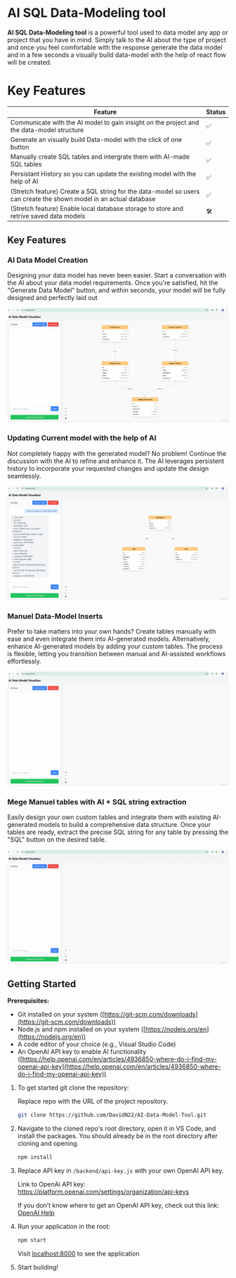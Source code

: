 # AI SQL Data-Modeling tool

**AI SQL Data-Modeling tool** is a powerful tool used to data model any app or project that you have in mind. Simply talk to the AI about the type of project and once you feel comfortable with the response generate the data model and in a few seconds a visually build data-model with the help of react flow will be created.

# Key Features

<div align="center">

| Feature                                                                                                                                | Status    |
|----------------------------------------------------------------------------------------------------------------------------------------|-----------|
| Communicate with the AI model to gain insight on the project and the data-model structure                                                             | ✅        |
| Generate an visually build Data-model with the click of one button                                                               | ✅        |
| Manually create SQL tables and intergrate them with AI-made SQL tables                                                                                          | ✅        |
| Persistant History so you can update the existing model with the help of AI                                                                    | ✅        |
| (Stretch feature) Create a SQL string for the data-model so users can create the shown model in an actual database                                                           | ✅        |
| (Stretch feature) Enable local database storage to store and retrive saved data models                                                           | 🛠️        |
</div> 

## Key Features

### AI Data Model Creation
Designing your data model has never been easier. Start a conversation with the AI about your data model requirements. Once you're satisfied, hit the "Generate Data Model" button, and within seconds, your model will be fully designed and perfectly laid out

![Data Model Creation](https://raw.githubusercontent.com/DavidN22/AI-Data-Model-Tool/3c0bf6c3075dfc2b1c1b8ee495fcacc19dc17fac/frontend/src/assets/DataModelcreation.gif)



### Updating Current model with the help of AI
Not completely happy with the generated model? No problem! Continue the discussion with the AI to refine and enhance it. The AI leverages persistent history to incorporate your requested changes and update the design seamlessly.

![Datamodel Update](https://raw.githubusercontent.com/DavidN22/AI-Data-Model-Tool/3c0bf6c3075dfc2b1c1b8ee495fcacc19dc17fac/frontend/src/assets/Datamodelupdate.gif)



### Manuel Data-Model Inserts
Prefer to take matters into your own hands? Create tables manually with ease and even integrate them into AI-generated models. Alternatively, enhance AI-generated models by adding your custom tables. The process is flexible, letting you transition between manual and AI-assisted workflows effortlessly.

![Manual Mode](https://raw.githubusercontent.com/DavidN22/AI-Data-Model-Tool/3c0bf6c3075dfc2b1c1b8ee495fcacc19dc17fac/frontend/src/assets/manualmode.gif)


### Mege Manuel tables with AI + SQL string extraction
Easily design your own custom tables and integrate them with existing AI-generated models to build a comprehensive data structure. Once your tables are ready, extract the precise SQL string for any table by pressing the "SQL" button on the desired table.

![Manual Mode](https://raw.githubusercontent.com/DavidN22/AI-Data-Model-Tool/3c0bf6c3075dfc2b1c1b8ee495fcacc19dc17fac/frontend/src/assets/manualmode.gif)



## Getting Started

**Prerequisites:**

* Git installed on your system ([https://git-scm.com/downloads](https://git-scm.com/downloads))
* Node.js and npm installed on your system ([https://nodejs.org/en](https://nodejs.org/en))
* A code editor of your choice (e.g., Visual Studio Code)
* An OpenAI API key to enable AI functionality ([https://help.openai.com/en/articles/4936850-where-do-i-find-my-openai-api-key](https://help.openai.com/en/articles/4936850-where-do-i-find-my-openai-api-key))


1. To get started git clone the repository:

    Replace repo with the URL of the project repository.

    ```bash
    git clone https://github.com/DavidN22/AI-Data-Model-Tool.git
    ```
  


2. Navigate to the cloned repo's root directory, open it in VS Code, and install the packages. You should already be in the root directory after cloning and opening.

    ```bash
    npm install
    ```

3. Replace API key in `/backend/api-key.js` with your own OpenAI API key.

   Link to OpenAi API key: https://platform.openai.com/settings/organization/api-keys

   If you don’t know where to get an OpenAI API key, check out this link: [OpenAI Help](https://help.openai.com/en/articles/4936850-where-do-i-find-my-openai-api-key)



4. Run your application in the root:

    ```bash
    npm start
    ```
   Visit [localhost:8000](http://localhost:8000/) to see the application

5. Start building!


